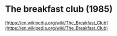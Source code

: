 # The breakfast club (1985)

[https://en.wikipedia.org/wiki/The_Breakfast_Club](https://en.wikipedia.org/wiki/The_Breakfast_Club)